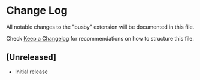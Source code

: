 # Change Log

All notable changes to the "busby" extension will be documented in this file.

Check [Keep a Changelog](http://keepachangelog.com/) for recommendations on how to structure this file.

## [Unreleased]

- Initial release

